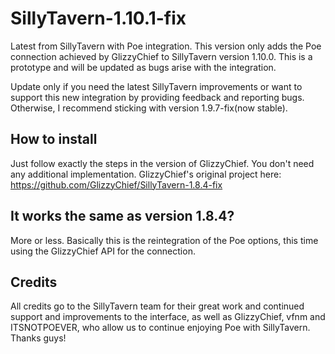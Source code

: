 # SillyTavern-1.10.1-fix
Latest from SillyTavern with Poe integration. This version only adds the Poe connection achieved by GlizzyChief to SillyTavern version 1.10.0. This is a prototype and will be updated as bugs arise with the integration.

Update only if you need the latest SillyTavern improvements or want to support this new integration by providing feedback and reporting bugs. Otherwise, I recommend sticking with version 1.9.7-fix(now stable).

## How to install
Just follow exactly the steps in the version of GlizzyChief. You don't need any additional implementation.
GlizzyChief's original project here: https://github.com/GlizzyChief/SillyTavern-1.8.4-fix

## It works the same as version 1.8.4?
More or less. Basically this is the reintegration of the Poe options, this time using the GlizzyChief API for the connection.

## Credits
All credits go to the SillyTavern team for their great work and continued support and improvements to the interface, as well as GlizzyChief, vfnm and ITSNOTPOEVER, who allow us to continue enjoying Poe with SillyTavern. Thanks guys!
